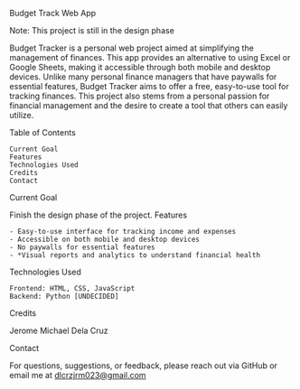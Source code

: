 Budget Track Web App


Note: This project is still in the design phase

Budget Tracker is a personal web project aimed at simplifying the management of finances. This app provides an alternative to using Excel or Google Sheets, making it accessible through both mobile and desktop devices. Unlike many personal finance managers that have paywalls for essential features, Budget Tracker aims to offer a free, easy-to-use tool for tracking finances. This project also stems from a personal passion for financial management and the desire to create a tool that others can easily utilize.

Table of Contents

    Current Goal
    Features
    Technologies Used
    Credits
    Contact

Current Goal

Finish the design phase of the project.
Features

    - Easy-to-use interface for tracking income and expenses
    - Accessible on both mobile and desktop devices
    - No paywalls for essential features
    - *Visual reports and analytics to understand financial health

Technologies Used

    Frontend: HTML, CSS, JavaScript
    Backend: Python [UNDECIDED]

Credits

Jerome Michael Dela Cruz

Contact

For questions, suggestions, or feedback, please reach out via GitHub or email me at dlcrzjrm023@gmail.com
